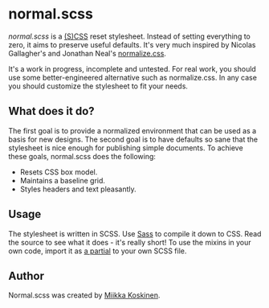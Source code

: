 # normal.scss

*normal.scss* is a [(S)CSS][sass] reset stylesheet. Instead of setting
everything to zero, it aims to preserve useful defaults. It's very much inspired
by Nicolas Gallagher's and Jonathan Neal's [normalize.css][normalize.css].

It's a work in progress, incomplete and untested. For real work, you should use
some better-engineered alternative such as normalize.css. In any case you
should customize the stylesheet to fit your needs.

## What does it do?

The first goal is to provide a normalized environment that can be used as a
basis for new designs. The second goal is to have defaults so sane that the
stylesheet is nice enough for publishing simple documents. To achieve these
goals, normal.scss does the following:

- Resets CSS box model.
- Maintains a baseline grid. 
- Styles headers and text pleasantly.

## Usage

The stylesheet is written in SCSS. Use [Sass][sass] to compile it down to CSS.
Read the source to see what it does - it's really short! To use the mixins in
your own code, import it as [a partial][partial] to your own SCSS file.

## Author

Normal.scss was created by [Miikka Koskinen](mailto:miikka.koskinen@iki.fi).

[sass]: http://sass-lang.com/
[normalize.css]: http://necolas.github.com/normalize.css/
[partial]: http://sass-lang.com/docs/yardoc/file.SASS_REFERENCE.html#partials
